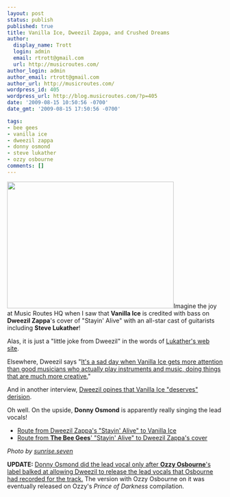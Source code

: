 ```yaml
---
layout: post
status: publish
published: true
title: Vanilla Ice, Dweezil Zappa, and Crushed Dreams
author:
  display_name: Trott
  login: admin
  email: rtrott@gmail.com
  url: http://musicroutes.com/
author_login: admin
author_email: rtrott@gmail.com
author_url: http://musicroutes.com/
wordpress_id: 405
wordpress_url: http://blog.musicroutes.com/?p=405
date: '2009-08-15 10:50:56 -0700'
date_gmt: '2009-08-15 17:50:56 -0700'

tags:
- bee gees
- vanilla ice
- dweezil zappa
- donny osmond
- steve lukather
- ozzy osbourne
comments: []
---
```

<p><img class="alignright size-full wp-image-404" src="http://blog.musicroutes.com/wp-content/uploads/2009/08/3403185392_6fdc83cc0a_o.jpg" alt="" width="389" height="296" />Imagine the joy at Music Routes HQ when I saw that <strong>Vanilla Ice</strong> is credited with bass on <strong>Dweezil Zappa</strong>'s cover of "Stayin' Alive" with an all-star cast of guitarists including <strong>Steve Lukather</strong>!</p>
<p>Alas, it is just a "little joke from Dweezil" in the words of <a href="http://www.stevelukather.net/Session.aspx?id=145" target="_blank">Lukather's web site</a>.</p>
<p>Elsewhere, Dweezil says "<a href="http://articles.latimes.com/1991-03-29/entertainment/ca-1192_1_frank-zappa?pg=1" target="_blank">It's a sad day when Vanilla Ice gets more attention than good musicians who actually play instruments and music, doing things that are much more creative.</a>"</p>
<p>And in another interview, <a href="http://idiotbastard.com/Interviews/DweezilZappa.htm" target="_blank">Dweezil opines that Vanilla Ice "deserves" derision</a>.</p>
<p>Oh well. On the upside, <strong>Donny Osmond</strong> is apparently really singing the lead vocals!</p>
<ul>
<li><a href="http://musicroutes.com/route.php?musicianName=Dweezil+Zappa+Stayin'+Alive+Confessions&amp;musicianName2=Vanilla+Ice" target="_blank">Route from Dweezil Zappa's "Stayin' Alive" to Vanilla Ice</a></li>
<li><a href="http://musicroutes.com/route.php?musicianName=Bee+Gees+Stayin%27+Alive&amp;musicianName2=Dweezil+Zappa+Stayin%27+Alive" target="_blank">Route from <strong>The Bee Gees</strong>' "Stayin' Alive" to Dweezil Zappa's cover</a></li>
</ul>
<p><em>Photo by <a href="http://www.flickr.com/photos/sunrise7/" target="_blank">sunrise.seven</a></em></p>
<p><strong>UPDATE:</strong> <a href="http://articles.latimes.com/1991-03-29/news/mn-1142_1_donny-osmond" target="_blank">Donny Osmond did the lead vocal only after <strong>Ozzy Osbourne</strong>'s label balked at allowing Dweezil to release the lead vocals that Osbourne had recorded for the track.</a> The version with Ozzy Osbourne on it was eventually released on Ozzy's <em>Prince of Darkness</em> compilation.</p>
